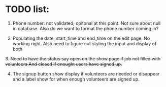 # TODO list:

1. Phone number: not validated; opitonal at this point. Not sure about null in
database. Also do we want to format the phone number coming in?

2. Populating the date, start_time and end_time on the edit page. No working right.
Also need to figure out styling the input and display of both

~~3. Need to have the status say open on the show page if job not filled with volunteers
And closed if enought users have signed up.~~

4. The signup button show display if volunteers are needed or disappear and a label 
show for when enough volunteers are signed up.
